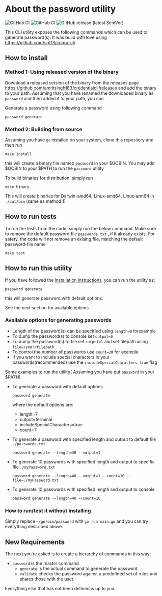 
# About the password utility

![GitHub CI](https://github.com/amritsingh183/credentialcli/actions/workflows/dev.workflow.yml/badge.svg)
![GitHub CI](https://github.com/amritsingh183/credentialcli/actions/workflows/release.workflow.yml/badge.svg)
![GitHub release (latest SemVer)](https://img.shields.io/github/v/release/amritsingh183/credentialcli?sort=semver)


This CLI utility exposes the following commands which can be used to generate password(s).
It was build with love using <https://github.com/spf13/cobra-cli>

## How to install

<!-- FIXME: why do you care about Git tags? -->
<!-- [x] This tag is needed by Makefile to generate binary, let me remove this and just let makefile fetch the tags-->
<!-- ```shell
git fetch --all --tags
``` -->

### Method 1: Using released version of the binary

Download a released version of the binary from the releases page <https://github.com/amritsingh183/credentialcli/releases> and add the binary to your path. Assuming that you have renamed the downloaded binary as `password` and then added it to your path, you can

Generate a password using following command

```shell
password generate
```

### Method 2: Building from source

Assuming you have `go` installed on your system, clone this repository and then run

```shell
make install
```

this will create a binary file named `password` in your $GOBIN.
You may add $GOBIN to your $PATH to run the `password` utility

To build binaries for distribution, simply run

```shell
make binary
```

This will create binaries for Darwin-amd64, Linux-amd64, Linux-arm64 in `./out/bin` (same as method 1)

## How to run tests

To run the tests from the code, simply run the below command.
Make sure to remove the default password file `passwords.txt` , if it already exists.
For safety, the code will not remove an exising file, matching the default password-file name

```shell
make test
```

## How to run this utility

If you have followed the [Installation instructions](#how-to-install), you can run the utility as:

```shell
password generate
```

this will generate password with default options.

See the next section for available options

### Available options for generating passwords

<!-- [x] Done adding examples -->

- Length of the password(s) can be specified using `length=8` forexample
- To dump the password(s) to console set `output=0`
- To dump the password(s) to file set `output=1` and set filepath using `file=/your/filepath`
- To control the number of passwords use `count=20` for example
- If you want to include special characters in your passwords(recommended) use the `includeSpecialCharacters true` flag

Some examples to run the utility( Assuming you have put `password` in your $PATH)

- To generate a password with default options

    ```shell
    password generate
    ```

  where the default options are:
  - length=7
  - output=terminal
  - includeSpecialCharacters=true
  - count=1

- To generate a password with specified length and output to default file `./passwords.txt`

    ```shell
    password generate --length=40 --output=1 
    ```

- To generate 10 passwords with specified length and output to specific file `./myPassword.txt`

    ```shell
    password generate --length=40 --output=1 --count=10 --file=./myPassword.txt
    ```

- To generate 10 passwords with specified length and output to console

    ```shell
    password generate --length=40 --count=10
    ```

### How to run/test it without installing
<!-- FIXME: this is outdated. -->
<!-- [x] updated it -->
Simply replace `~/go/bin/password` with `go run main.go` and you can try everything described above.

## New Requirements

The next you're asked is to create a hierarchy of commands in this way:

<!-- [x] Done -->
- `password` is the master command
  <!-- [x] Done -->
  - `generate` is the actual command to generate the password
  <!-- [x] Not started yet -->
  - `validate` checks the password against a predefined set of rules and shares those with the user.

Everything else that has not been defined is up to you.
